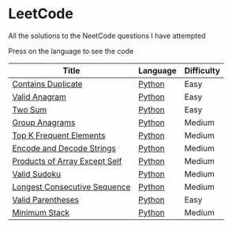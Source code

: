 # LeetCode

All the solutions to the NeetCode questions I have attempted

Press on the language to see the code

| Title | Language | Difficulty |
| ------ | ------ | ---------- |
| [Contains Duplicate](https://neetcode.io/problems/duplicate-integer/) | [Python](./Python%20Solutions/Roadmap/Arrays%20&%20Hashing/ContainsDuplicate.py) | Easy |
| [Valid Anagram](https://neetcode.io/problems/is-anagram/) | [Python](./Python%20Solutions/Roadmap/Arrays%20&%20Hashing/ValidAnagram.py) | Easy |
| [Two Sum](https://neetcode.io/problems/two-integer-sum/)| [Python](./Python%20Solutions/Roadmap/Arrays%20&%20Hashing/TwoSum.py) | Easy |
| [Group Anagrams](https://neetcode.io/problems/anagram-groups/)| [Python](./Python%20Solutions/Roadmap/Arrays%20&%20Hashing/GroupAnagrams.py) | Medium |
| [Top K Frequent Elements](https://neetcode.io/problems/top-k-elements-in-list/)| [Python](./Python%20Solutions/Roadmap/Arrays%20&%20Hashing/TopKFrequentElements.py) | Medium |
| [Encode and Decode Strings](https://neetcode.io/problems/string-encode-and-decode/)| [Python](./Python%20Solutions/Roadmap/Arrays%20&%20Hashing/EncodeAndDecodeStrings.py) | Medium |
| [Products of Array Except Self](https://neetcode.io/problems/products-of-array-discluding-self/)| [Python](./Python%20Solutions/Roadmap/Arrays%20&%20Hashing/ProductsofArrayExceptSelf.py) | Medium |
| [Valid Sudoku](https://neetcode.io/problems/valid-sudoku/)| [Python](./Python%20Solutions/Roadmap/Arrays%20&%20Hashing/ValidSudoku.py) | Medium |
| [Longest Consecutive Sequence](https://neetcode.io/problems/longest-consecutive-sequence/)| [Python](./Python%20Solutions/Roadmap/Arrays%20&%20Hashing/LongestConsecutiveSequence.py) | Medium |
| [Valid Parentheses](https://neetcode.io/problems/valid-parentheses/)| [Python](./Python%20Solutions/Roadmap/Stack/ValidParentheses.py) | Easy |
| [Minimum Stack](https://neetcode.io/problems/minimum-stack/)| [Python](./Python%20Solutions/Roadmap/Stack/MinimumStack.py) | Medium |